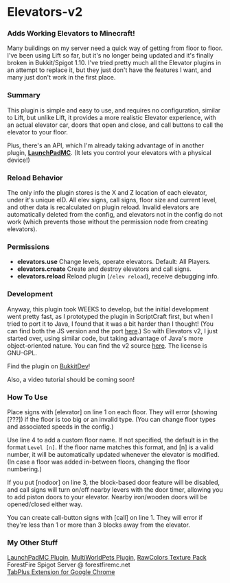 # Elevators-v2
### Adds Working Elevators to Minecraft!

Many buildings on my server need a quick way of getting from floor to floor. I've been using Lift so far, but it's no longer being updated and it's finally broken in Bukkit/Spigot 1.10. I've tried pretty much all the Elevator plugins in an attempt to replace it, but they just don't have the features I want, and many just don't work in the first place.

### Summary
This plugin is simple and easy to use, and requires no configuration, similar to Lift, but unlike Lift, it provides a more realistic Elevator experience, with an actual elevator car, doors that open and close, and call buttons to call the elevator to your floor.

Plus, there's an API, which I'm already taking advantage of in another plugin, **[LaunchPadMC](http://dev.bukkit.org/projects/launchpad-mc)**. (It lets you control your elevators with a physical device!)

### Reload Behavior
The only info the plugin stores is the X and Z location of each elevator, under it's unique eID. All elev signs, call signs, floor size and current level, and other data is recalculated on plugin reload. Invalid elevators are automatically deleted from the config, and elevators not in the config do not work (which prevents those without the permission node from creating elevators).

### Permissions
- **elevators.use** Change levels, operate elevators. Default: All Players.
- **elevators.create** Create and destroy elevators and call signs.
- **elevators.reload** Reload plugin (`/elev reload`), receive debugging info.

### Development
Anyway, this plugin took WEEKS to develop, but the initial development went pretty fast, as I prototyped the plugin in ScriptCraft first, but when I tried to port it to Java, I found that it was a bit harder than I thought! (You can find both the JS version and the port [here](https://github.com/Pecacheu/Elevators).) So with Elevators v2, I just started over, using similar code, but taking advantage of Java's more object-oriented nature. You can find the v2 source [here](https://github.com/Pecacheu/Elevators-v2). The license is GNU-GPL.

Find the plugin on [BukkitDev](http://dev.bukkit.org/projects/elevators-v2)!

Also, a video tutorial should be coming soon!

### How To Use
Place signs with [elevator] on line 1 on each floor. They will error (showing [???]) if the floor is too big or an invalid type. (You can change floor types and associated speeds in the config.)

Use line 4 to add a custom floor name. If not specified, the default is in the format `Level [n]`. If the floor name matches this format, and [n] is a valid number, it will be automatically updated whenever the elevator is modified. (In case a floor was added in-between floors, changing the floor numbering.)

If you put [nodoor] on line 3, the block-based door feature will be disabled, and call signs will turn on/off nearby levers with the door timer, allowing you to add piston doors to your elevator. Nearby iron/wooden doors will be opened/closed either way.

You can create call-button signs with [call] on line 1. They will error if they're less than 1 or more than 3 blocks away from the elevator.

### My Other Stuff
[LaunchPadMC Plugin](http://dev.bukkit.org/projects/launchpad-mc), [MultiWorldPets Plugin](http://dev.bukkit.org/projects/multiworldpets), [RawColors Texture Pack](http://planetminecraft.com/texture_pack/raw-colors-15-low-contrast-complete-resource-pack)  
ForestFire Spigot Server @ forestfiremc.net  
[TabPlus Extension for Google Chrome](http://chrome.google.com/webstore/detail/tabplus/hfcdmjginkilbcfeffkkggemafdjflhp)